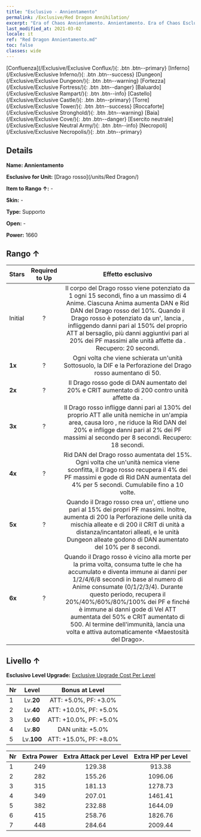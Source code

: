 ```yaml
---
title: "Esclusivo - Annientamento"
permalink: /Exclusive/Red Dragon Annihilation/
excerpt: "Era of Chaos Annientamento. Annientamento. Era of Chaos Esclusivo Annientamento. Drago rosso Esclusivo."
last_modified_at: 2021-03-02
locale: it
ref: "Red Dragon Annientamento.md"
toc: false
classes: wide
---
```

 [Confluenza](/Exclusive/Exclusive Conflux/){: .btn .btn--primary} [Inferno](/Exclusive/Exclusive Inferno/){: .btn .btn--success} [Dungeon](/Exclusive/Exclusive Dungeon/){: .btn .btn--warning} [Fortezza](/Exclusive/Exclusive Fortress/){: .btn .btn--danger} [Baluardo](/Exclusive/Exclusive Rampart/){: .btn .btn--info} [Castello](/Exclusive/Exclusive Castle/){: .btn .btn--primary} [Torre](/Exclusive/Exclusive Tower/){: .btn .btn--success} [Roccaforte](/Exclusive/Exclusive Stronghold/){: .btn .btn--warning} [Baia](/Exclusive/Exclusive Cove/){: .btn .btn--danger} [Esercito neutrale](/Exclusive/Exclusive Neutral Army/){: .btn .btn--info} [Necropoli](/Exclusive/Exclusive Necropolis/){: .btn .btn--primary} 

## Details
 **Name: Annientamento** 

 **Esclusivo for Unit:** [Drago rosso](/units/Red Dragon/) 

 **Item to Rango ↑:** -

 **Skin:** -

 **Type:** Supporto

 **Open:** -

 **Power:** 1660

## Rango ↑

  |     Stars    |  Required to Up | Effetto esclusivo |
  |:-------------|:---------------:|:---------------:|
  |  Initial  | ? | <Anima di Drago> Il corpo del Drago rosso viene potenziato da 1 <Anima di Drago> ogni 15 secondi, fino a un massimo di 4 Anime. Ciascuna Anima aumenta DAN e Rid DAN del Drago rosso del 10%. Quando il Drago rosso è potenziato da un'<Anima di Drago>, lancia <Fiamma infernale>, infliggendo danni pari al 150% del proprio ATT al bersaglio, più danni aggiuntivi pari al 20% dei PF massimi alle unità affette da <Combustione>. Recupero: 20 secondi. |
  | **1x** <i class="fas fa-star"/> | ? | Ogni volta che viene schierata un'unità Sottosuolo, la DIF e la Perforazione del Drago rosso aumentano di 50. |
  | **2x** <i class="fas fa-star"/> | ? | Il Drago rosso gode di DAN aumentato del 20% e CRIT aumentato di 200 contro unità affette da <Combustione>. |
  | **3x** <i class="fas fa-star"/> | ? | <Fiamma draconica> Il Drago rosso infligge danni pari al 130% del proprio ATT alle unità nemiche in un'ampia area, causa loro <Combustione>, ne riduce la Rid DAN del 20% e infligge danni pari al 2% dei PF massimi al secondo per 8 secondi. Recupero: 18 secondi. |
  | **4x** <i class="fas fa-star"/> | ? | Rid DAN del Drago rosso aumentata del 15%. Ogni volta che un'unità nemica viene sconfitta, il Drago rosso recupera il 4% dei PF massimi e gode di Rid DAN aumentata del 4% per 5 secondi. Cumulabile fino a 10 volte. |
  | **5x** <i class="fas fa-star"/> | ? | Quando il Drago rosso crea un'<Anima di Drago>, ottiene uno <scudo> pari al 15% dei propri PF massimi. Inoltre, aumenta di 200 la Perforazione delle unità da mischia alleate e di 200 il CRIT di unità a distanza/incantatori alleati, e le unità Dungeon alleate godono di DAN aumentato del 10% per 8 secondi. |
  | **6x** <i class="fas fa-star"/> | ? | <Resurrezione fiammeggiante> Quando il Drago rosso è vicino alla morte per la prima volta, consuma tutte le <Anime di Drago> che ha accumulato e diventa immune ai danni per 1/2/4/6/8 secondi in base al numero di Anime consumate (0/1/2/3/4). Durante questo periodo, recupera il 20%/40%/60%/80%/100% dei PF e finché è immune ai danni gode di Vel ATT aumentata del 50% e CRIT aumentato di 500. Al termine dell'immunità, lancia una volta <Fiamma divampante> e attiva automaticamente <Maestosità del Drago>. |


## Livello ↑
 **Esclusivo Level Upgrade:** [Exclusive Upgrade Cost Per Level](/Exclusive/ExclusiveUpgradeCostPerLevel/)

  |  Nr  |   Level  | Bonus at Level |
  |:-----|:--------:|:--------------:|
  | 1 | Lv.**20** | ATT: +5.0%, PF: +3.0% |
  | 2 | Lv.**40** | ATT: +10.0%, PF: +5.0% |
  | 3 | Lv.**60** | ATT: +10.0%, PF: +5.0% |
  | 4 | Lv.**80** | DAN unità: +5.0% |
  | 5 | Lv.**100** | ATT: +15.0%, PF: +8.0% |


  |  Nr  |  Extra Power | Extra Attack per Level | Extra HP per Level |
  |:-----|:--------:|:--------:|:--------:|
  | 1 | 249 | 129.38 | 913.38 |
  | 2 | 282 | 155.26 | 1096.06 |
  | 3 | 315 | 181.13 | 1278.73 |
  | 4 | 349 | 207.01 | 1461.41 |
  | 5 | 382 | 232.88 | 1644.09 |
  | 6 | 415 | 258.76 | 1826.76 |
  | 7 | 448 | 284.64 | 2009.44 |



